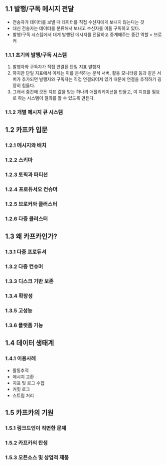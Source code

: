 ## 1.1 발행/구독 메시지 전달
- 전송자가 데이터를 보낼 때 데이터를 직접 수신자에게 보내지 않는다는 것
- 대신 전송자는 데이터를 분류해서 보내고 수신자를 이들 구독하고 있다.
- 발행/구독 시스템에서 대게 발행된 메시지를 전달하고 중계해주는 중간 역할 = 브로커
### 1.1.1 초기의 발행/구독 시스템
1. 발행자와 구독자가 직접 연결된 단일 지표 발행자
2. 하지만 단일 지표에서 이제는 이를 분석하는 분석 서버, 활동 모니터링 등과 같은 서버가 추가되면 발행자와 구독자는 직접 연결되어져 있기 때문에 연결을 추적하기 굉장히 힘들다.
3. 그래서 중간에 모든 지표 값을 받는 하나의 애플리케이션을 만들고, 이 지표를 필요로 하는 시스템이 질의를 할 수 있도록 만든다.
### 1.1.2 개별 메시지 큐 시스템
## 1.2 카프카 입문
### 1.2.1 메시지와 배치
### 1.2.2 스키마
### 1.2.3 토픽과 파티션
### 1.2.4 프로듀서오 컨슈머
### 1.2.5 브로커와 클러스터
### 1.2.6 다중 클러스터
## 1.3 왜 카프카인가?
### 1.3.1 다중 프로듀셔
### 1.3.2 다중 컨슈머
### 1.3.3 디스크 기반 보존
### 1.3.4 확장성
### 1.3.5 고성능
### 1.3.6 플랫폼 기능
## 1.4 데이터 생태계
### 1.4.1 이용사례
- 활동추적
- 메시지 교환
- 지표 및 로그 수집
- 커밋 로그
- 스트림 처리
## 1.5 카프카의 기원
### 1.5.1 링크드인이 직면한 문제
### 1.5.2 카프카의 탄생
### 1.5.3 오픈소스 및 상업적 제품
